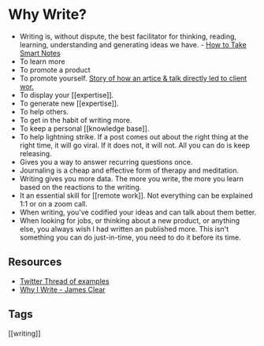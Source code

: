 # Why Write?

* Writing is, without dispute, the best facilitator for thinking, reading, learning, understanding and generating ideas we have. - [How to Take Smart Notes](https://www.amazon.com/How-Take-Smart-Notes-Nonfiction-ebook/dp/B06WVYW33Y)
* To learn more
* To promote a product
* To promote yourself. [Story of how an artice & talk directly led to client wor.](https://glennstovall.com/case-study-1-talk-1-article-2-new-clients/)
* To display your [[expertise]]. 
* To generate new [[expertise]].
* To help others. 
* To get in the habit of writing more. 
* To keep a personal [[knowledge base]].
* To help lightning strike. If a post comes out about the right thing at the right time, it will go viral. If it does not, it will not. All you can do is keep releasing.
* Gives you a way to answer recurring questions once.
* Journaling is a cheap and effective form of therapy and meditation.
* Writing gives you more data. The more you write, the more you learn based on the reactions to the writing.
* It an essential skill for [[remote work]]. Not everything can be explained 1:1 or on a zoom call.
* When writing, you've codified your ideas and can talk about them better.
* When looking for jobs, or thinking about a new product, or anything else, you always wish I had written an published more. This isn't something you can do just-in-time, you need to do it before its time. 

## Resources
* [Twitter Thread of examples](https://twitter.com/vboykis/status/1313179237487124486)
* [Why I Write - James Clear](https://jamesclear.com/scale)

## Tags
[[writing]]
